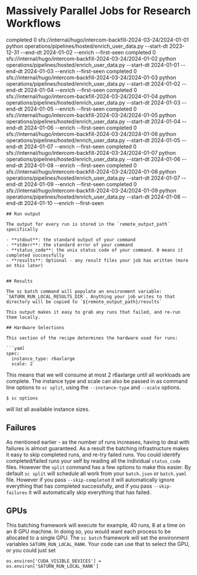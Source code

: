# Massively Parallel Jobs for Research Workflows
completed    0              sfs://internal/hugo/intercom-backfill-2024-03-24/2024-01-01    python operations/pipelines/hosted/enrich_user_data.py --start-dt 2023-12-31 --end-dt 2024-01-02 --enrich --first-seen
completed    0              sfs://internal/hugo/intercom-backfill-2024-03-24/2024-01-02    python operations/pipelines/hosted/enrich_user_data.py --start-dt 2024-01-01 --end-dt 2024-01-03 --enrich --first-seen
completed    0              sfs://internal/hugo/intercom-backfill-2024-03-24/2024-01-03    python operations/pipelines/hosted/enrich_user_data.py --start-dt 2024-01-02 --end-dt 2024-01-04 --enrich --first-seen
completed    0              sfs://internal/hugo/intercom-backfill-2024-03-24/2024-01-04    python operations/pipelines/hosted/enrich_user_data.py --start-dt 2024-01-03 --end-dt 2024-01-05 --enrich --first-seen
completed    0              sfs://internal/hugo/intercom-backfill-2024-03-24/2024-01-05    python operations/pipelines/hosted/enrich_user_data.py --start-dt 2024-01-04 --end-dt 2024-01-06 --enrich --first-seen
completed    0              sfs://internal/hugo/intercom-backfill-2024-03-24/2024-01-06    python operations/pipelines/hosted/enrich_user_data.py --start-dt 2024-01-05 --end-dt 2024-01-07 --enrich --first-seen
completed    0              sfs://internal/hugo/intercom-backfill-2024-03-24/2024-01-07    python operations/pipelines/hosted/enrich_user_data.py --start-dt 2024-01-06 --end-dt 2024-01-08 --enrich --first-seen
completed    0              sfs://internal/hugo/intercom-backfill-2024-03-24/2024-01-08    python operations/pipelines/hosted/enrich_user_data.py --start-dt 2024-01-07 --end-dt 2024-01-09 --enrich --first-seen
completed    0              sfs://internal/hugo/intercom-backfill-2024-03-24/2024-01-09    python operations/pipelines/hosted/enrich_user_data.py --start-dt 2024-01-08 --end-dt 2024-01-10 --enrich --first-seen
```
## Run output

The output for every run is stored in the `remote_output_path` specifically

- **stdout**: the standard output of your command
- **stderr**: the standard error of your command
- **status_code**: the unix status code of your command. 0 means it completed successfully
- **results**: Optional - any result files your job has written (more on this later)


## Results

The sc batch command will populate an environment variable: `SATURN_RUN_LOCAL_RESULTS_DIR`. Anything your job writes to that directory will be copied to `${remote_output_path}/results`

This output makes it easy to grab any runs that failed, and re-run them locally.

## Hardware Selections

This section of the recipe determines the hardware used for runs:

```yaml
spec:
  instance_type: r6axlarge
  scale: 2
```

This means that we will consume at most 2 r6axlarge until all workloads are complete. The instance type and scale can also be passed in as command line options to `sc split`, using the `--instance-type` and `--scale` options.

```
$ sc options
```

will list all available instance sizes.


## Failures

As mentioned earlier - as the number of runs increases, having to deal with failures is almost guaranteed. As a result the batching infrastructure makes it easy to skip completed runs, and re-try failed runs. You could identify completed/failed runs your self by reading all the individual `status_code` files. However the `split` command has a few options to make this easier. By default `sc split` will schedule all work from your `batch.json` or `batch.yaml` file. However if you pass `--skip-completed` it will automatically ignore everything that has completed successfully, and if you pass `--skip-failures` it will automatically skip everything that has failed.

## GPUs

This batching framework will execute for example, 40 runs, 8 at a time on an 8 GPU machine. In doing so, you would want each process to be allocated to a single GPU. The `sc batch` framework will set the environment variables `SATURN_RUN_LOCAL_RANK`. Your code can use that to select the GPU, or you could just set

```
os.environ['CUDA_VISIBLE_DEVICES'] = os.environ['SATURN_RUN_LOCAL_RANK']
```
